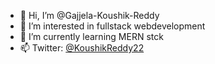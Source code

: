 - 👋 Hi, I’m @Gajjela-Koushik-Reddy
- 👀 I’m interested in fullstack webdevelopment
- 🌱 I’m currently learning MERN stck
- 📫 Twitter: [@KoushikReddy22](https://twitter.com/KoushikReddy22)

<!---
Gajjela-Koushik-Reddy/Gajjela-Koushik-Reddy is a ✨ special ✨ repository because its `README.md` (this file) appears on your GitHub profile.
You can click the Preview link to take a look at your changes.
--->

